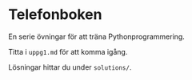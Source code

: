 # Telefonboken
En serie övningar för att träna Pythonprogrammering.

Titta i ```uppg1.md``` för att komma igång.

Lösningar hittar du under ```solutions/```.

